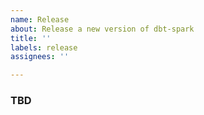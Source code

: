 ```yaml
---
name: Release
about: Release a new version of dbt-spark
title: ''
labels: release
assignees: ''

---
```


### TBD
